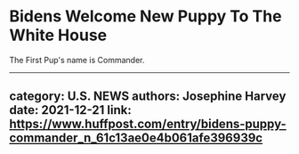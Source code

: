 # Bidens Welcome New Puppy To The White House

The First Pup's name is Commander.

---
category: U.S. NEWS
authors: Josephine Harvey
date: 2021-12-21
link: https://www.huffpost.com/entry/bidens-puppy-commander_n_61c13ae0e4b061afe396939c
---
